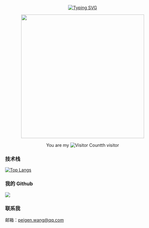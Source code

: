<div align="center">

  <!-- 打字效果 -->
  <a href="https://github.com/peigen-wang"><img src="https://readme-typing-svg.demolab.com?font=Fira+Code&pause=1000&random=false&width=330&lines=console.log(%22Hello+World!%22);I'm+Peigen%2C+Have+a+nice+day!" alt="Typing SVG" /></a>

  <!-- 敲代码图片 -->
  <a href="https://sm.ms/image/n2wPkGMSgY7eKE3" target="_blank"><img src="https://s2.loli.net/2024/05/16/n2wPkGMSgY7eKE3.png" width="400" ></a>

You are my ![Visitor Count](https://profile-counter.glitch.me/peigen-wang/count.svg)th visitor
</div>

### 技术栈
[![Top Langs](https://github-readme-stats.vercel.app/api/top-langs/?username=peigen-wang)](https://github.com/peigen-wang/github-readme-stats)

### 我的 Github
![](https://github-readme-stats.vercel.app/api?username=peigen-wang&count_private=true&show_icons=true&theme=radical)

### 联系我
邮箱：peigen.wang@qq.com

